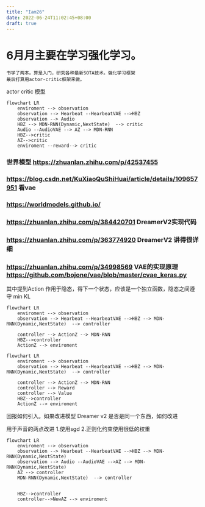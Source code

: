 ```yaml
---
title: "Iam26"
date: 2022-06-24T11:02:45+08:00
draft: true
---
```


# 6月月主要在学习强化学习。
    书学了两本。算是入门，研究各种最新SOTA技术。强化学习框架
    最后打算用actor-critic框架来做。
actor critic 模型
``` mermaid
flowchart LR
    enviroment --> observation
    observation --> Hearbeat --HearbeatVAE -->HBZ
    observation --> Audio
    HBZ --> MDN-RNN(Dynamic,NextState)  --> critic    
    Audio --AudioVAE --> AZ --> MDN-RNN
    HBZ-->critic
    AZ-->critic
    enviroment --reward--> critic
```
 
### 世界模型 https://zhuanlan.zhihu.com/p/42537455
### https://blog.csdn.net/KuXiaoQuShiHuai/article/details/109657951 看vae
### https://worldmodels.github.io/
### https://zhuanlan.zhihu.com/p/384420701 DreamerV2实现代码
### https://zhuanlan.zhihu.com/p/363774920 DreamerV2 讲得很详细
### https://zhuanlan.zhihu.com/p/34998569 VAE的实现原理 https://github.com/bojone/vae/blob/master/cvae_keras.py
其中提到Action 作用于隐态，得下一个状态，应该是一个独立函数，隐态之间遵守 min KL
``` mermaid
flowchart LR
    enviroment --> observation
    observation --> Hearbeat --HearbeatVAE -->HBZ --> MDN-RNN(Dynamic,NextState)  --> controller    

    controller --> ActionZ --> MDN-RNN
    HBZ-->controller
    ActionZ --> enviroment 
```
``` mermaid
flowchart LR
    enviroment --> observation
    observation --> Hearbeat --HearbeatVAE -->HBZ --> MDN-RNN(Dynamic,NextState)  --> controller    

    controller --> ActionZ --> MDN-RNN
    controller --> Reward
    controller --> Value
    HBZ-->controller
    ActionZ --> enviroment 
```
回报如何引入。如果改进模型
Dreamer v2 是否是同一个东西，如何改进

用于声音的两点改进
1.使用sgd
2.正则化约束使用很低的权重




``` mermaid 已经放弃
flowchart LR
    enviroment --> observation
    observation --> Hearbeat --HearbeatVAE -->HBZ --> MDN-RNN(Dynamic,NextState) 
    observation --> Audio --AudioVAE -->AZ --> MDN-RNN(Dynamic,NextState)
    AZ --> controller    
    MDN-RNN(Dynamic,NextState)  --> controller    

   
    HBZ-->controller
    controller-->NewAZ --> enviroment 
```

